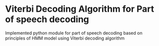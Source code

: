 # Viterbi Decoding Algorithm for Part of speech decoding

Implemented python module for part of speech decoding based on principles of HMM model using Viterbi decoding algorithm 

